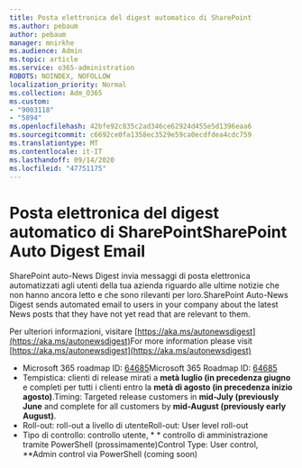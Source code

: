 ```yaml
---
title: Posta elettronica del digest automatico di SharePoint
ms.author: pebaum
author: pebaum
manager: mnirkhe
ms.audience: Admin
ms.topic: article
ms.service: o365-administration
ROBOTS: NOINDEX, NOFOLLOW
localization_priority: Normal
ms.collection: Adm_O365
ms.custom:
- "9003118"
- "5894"
ms.openlocfilehash: 42bfe92c835c2ad346ce62924d455e5d1396eaa6
ms.sourcegitcommit: c6692ce0fa1358ec3529e59ca0ecdfdea4cdc759
ms.translationtype: MT
ms.contentlocale: it-IT
ms.lasthandoff: 09/14/2020
ms.locfileid: "47751175"
---
```

# <a name="sharepoint-auto-digest-email"></a><span data-ttu-id="eac25-102">Posta elettronica del digest automatico di SharePoint</span><span class="sxs-lookup"><span data-stu-id="eac25-102">SharePoint Auto Digest Email</span></span>

<span data-ttu-id="eac25-103">SharePoint auto-News Digest invia messaggi di posta elettronica automatizzati agli utenti della tua azienda riguardo alle ultime notizie che non hanno ancora letto e che sono rilevanti per loro.</span><span class="sxs-lookup"><span data-stu-id="eac25-103">SharePoint Auto-News Digest sends automated email to users in your company about the latest News posts that they have not yet read that are relevant to them.</span></span>

<span data-ttu-id="eac25-104">Per ulteriori informazioni, visitare [https://aka.ms/autonewsdigest](https://aka.ms/autonewsdigest)</span><span class="sxs-lookup"><span data-stu-id="eac25-104">For more information please visit [https://aka.ms/autonewsdigest](https://aka.ms/autonewsdigest)</span></span>

- <span data-ttu-id="eac25-105">Microsoft 365 roadmap ID:  [64685](https://www.microsoft.com/microsoft-365/roadmap?filters=&featureid=64685)</span><span class="sxs-lookup"><span data-stu-id="eac25-105">Microsoft 365 Roadmap ID:  [64685](https://www.microsoft.com/microsoft-365/roadmap?filters=&featureid=64685)</span></span>
- <span data-ttu-id="eac25-106">Tempistica: clienti di release mirati a  **metà luglio (in precedenza giugno**  e completi per tutti i clienti entro la  **metà di agosto (in precedenza inizio agosto)**.</span><span class="sxs-lookup"><span data-stu-id="eac25-106">Timing: Targeted release customers in  **mid-July (previously June**  and complete for all customers by  **mid-August (previously early August)**.</span></span>
- <span data-ttu-id="eac25-107">Roll-out: roll-out a livello di utente</span><span class="sxs-lookup"><span data-stu-id="eac25-107">Roll-out: User level roll-out</span></span>
- <span data-ttu-id="eac25-108">Tipo di controllo: controllo utente, \* \* controllo di amministrazione tramite PowerShell (prossimamente)</span><span class="sxs-lookup"><span data-stu-id="eac25-108">Control Type: User control,  \*\*Admin control via PowerShell (coming soon)</span></span>
